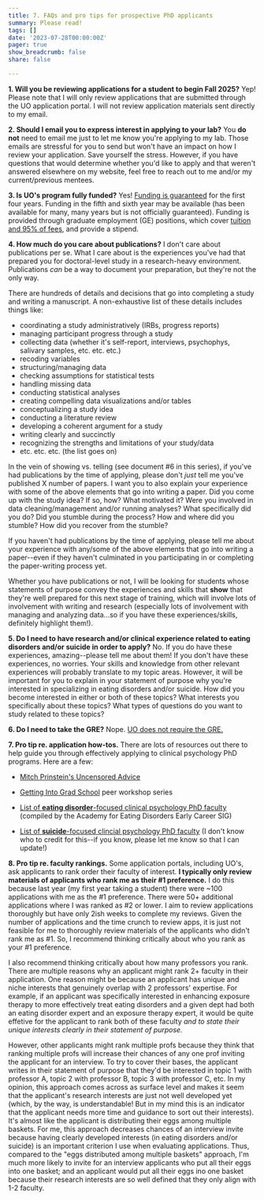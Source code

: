 ```yaml
---
title: 7. FAQs and pro tips for prospective PhD applicants
summary: Please read!
tags: []
date: '2023-07-28T00:00:00Z'
pager: true
show_breadcrumb: false
share: false

---
```



**1. Will you be reviewing applications for a student to begin Fall 2025?** Yep! Please note that I will only review applications that are submitted through the UO application portal. I will not review application materials sent directly to my email.

**2. Should I email you to express interest in applying to your lab?** You **do not** need to email me just to let me know you're applying to my lab. Those emails are stressful for you to send but won't have an impact on how I review your application. Save yourself the stress. However, if you have questions that would determine whether you'd like to apply and that weren't answered elsewhere on my website, feel free to reach out to me and/or my current/previous mentees.

**3. Is UO's program fully funded?** Yes! [Funding is guaranteed](https://psychology.uoregon.edu/sites/psychology1.uoregon.edu/files/doctoral_student_handbook_fall_2023.pdf) for the first four years. Funding in the fifth and sixth year may be available (has been available for many, many years but is not officially guaranteed). Funding is provided through graduate employment (GE) positions, which cover [tuition and 95% of fees](https://psychology.uoregon.edu/sites/psychology1.uoregon.edu/files/student_admissions_outcomes_and_other_data_u23.pdf), and provide a stipend.

**4. How much do you care about publications?** I don't care about publications per se. What I care about is the experiences you've had that prepared you for doctoral-level study in a research-heavy environment. Publications *can* be a way to document your preparation, but they're not the only way.

 There are hundreds of details and decisions that go into completing a study and writing a manuscript. A  non-exhaustive list of these details includes things like:
 - coordinating a study administratively (IRBs, progress reports)
 - managing participant progress through a study
 - collecting data (whether it's self-report, interviews, psychophys, salivary samples, etc. etc. etc.)
 - recoding variables
 - structuring/managing data
 - checking assumptions for statistical tests
 - handling missing data
 - conducting statistical analyses
 - creating compelling data visualizations and/or tables
 - conceptualizing a study idea
 - conducting a literature review
 - developing a coherent argument for a study
 - writing clearly and succinctly
 - recognizing the strengths and limitations of your study/data
 - etc. etc. etc. (the list goes on)
 
In the vein of showing vs. telling (see document #6 in this series), if you've had publications by the time of applying, please don't *just* tell me you've published X number of papers. I want you to also explain your experience with some of the above elements that go into writing a paper. Did you come up with the study idea? If so, how? What motivated it? Were you involved in data cleaning/management and/or running analyses? What specifically did you do? Did you stumble during the process? How and where did you stumble? How did you recover from the stumble?

If you haven't had publications by the time of applying, please tell me about your experience with any/some of the above elements that go into writing a paper--even if they haven't culminated in you participating in or completing the paper-writing process yet.

Whether you have publications or not, I will be looking for students whose statements of purpose convey the experiences and skills that **show** that they're well prepared for this next stage of training, which will involve lots of involvement with writing and research (especially lots of involvement with managing and analyzing data...so if you have these experiences/skills, definitely highlight them!).

**5. Do I need to have research and/or clinical experience related to eating disorders and/or suicide in order to apply?** No. If you do have these experiences, amazing--please tell me about them! If you don't have these experiences, no worries. Your skills and knowledge from other relevant experiences will probably translate to my topic areas. However, it will be important for you to explain in your statement of purpose why you're interested in specializing in eating disorders and/or suicide. How did you become interested in either or both of these topics? What interests you specifically about these topics? What types of questions do you want to study related to these topics?

**6. Do I need to take the GRE?** Nope. [UO does not require the GRE.](https://naturalsciences.uoregon.edu/psychology/apply/graduate-admissions#FAQ-doctoral-students)

**7. Pro tip re. application how-tos.** There are lots of resources out there to help guide you through effectively applying to clinical psychology PhD programs. Here are a few:

- [Mitch Prinstein's Uncensored Advice](https://mitch.web.unc.edu/wp-content/uploads/sites/4922/2017/02/MitchGradSchoolAdvice.pdf)

- [Getting Into Grad School](https://www.clinicalpsychphd.com) peer workshop series

- [List of **eating disorder**-focused clinical psychology PhD faculty](https://docs.google.com/spreadsheets/d/11U16wGt3PL8nJlEF3xfipsL64pAMGwMhuB26yH-JmYY/edit?pli=1#gid=0) (compiled by the Academy for Eating Disorders Early Career SIG)

- [List of **suicide**-focused clincial psychology PhD faculty](https://docs.google.com/spreadsheets/d/1pFkelS0l678qHVlEmLMwFcDo8k_5dP3MNYY5Ju_e_7Y/edit#gid=881470888) (I don't know who to credit for this--if you know, please let me know so that I can update!)

**8. Pro tip re. faculty rankings.** Some application portals, including UO's, ask applicants to rank order their faculty of interest. **I typically only review materials of applicants who rank me as their #1 preference.** I do this because last year (my first year taking a student) there were ~100 applications with me as the #1 preference. There were 50+ additional applications where I was ranked as #2 or lower. I aim to review applications thoroughly but have only 2ish weeks to complete my reviews. Given the number of applications and the time crunch to review apps, it is just not feasible for me to thoroughly review materials of the applicants who didn't rank me as #1. So, I recommend thinking critically about who you rank as your #1 preference.

I also recommend thinking critically about how many professors you rank. There are multiple reasons why an applicant might rank 2+ faculty in their application. One reason might be because an applicant has unique and niche interests that genuinely overlap with 2 professors' expertise. For example, if an applicant was specifically interested in enhancing exposure therapy to more effectively treat eating disorders and a given dept had both an eating disorder expert and an exposure therapy expert, it would be quite effetive for the applicant to rank both of these faculty *and to state their unique interests clearly in their statement of purpose.* 

However, other applicants might rank multiple profs because they think that ranking multiple profs will increase their chances of any one prof inviting the applicant for an interview. To try to cover their bases, the applicant writes in their statement of purpose that they'd be interested in topic 1 with professor A, topic 2 with professor B, topic 3 with professor C, etc. In my opinion, this approach comes across as surface level and makes it seem that the applicant's research interests are just not well developed yet (which, by the way, is understandable! But in my mind this is an indicator that the applicant needs more time and guidance to sort out their interests). It's almost like the applicant is distributing their eggs among multiple baskets. For me, this approach decreases chances of an interview invite because having clearly developed interests (in eating disorders and/or suicide) is an important criterion I use when evaluating applications. Thus, compared to the "eggs distributed among multiple baskets" approach, I'm much more likely to invite for an interview applicants who put all their eggs into one basket; and an applicant would put all their eggs ino one basket because their research interests are so well defined that they only align with 1-2 faculty. 
